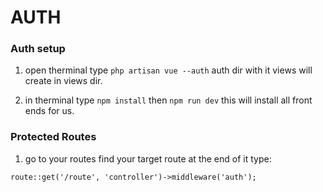 # AUTH
### Auth setup

1. open therminal type `php artisan vue --auth`
auth dir with it views will create in views dir.

2. in therminal type `npm install` then `npm run dev`
   this will install all front ends for us.

### Protected Routes

1. go to your routes find your target route at the end of it type:
```
route::get('/route', 'controller')->middleware('auth');
```
